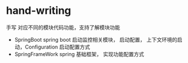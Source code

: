 # hand-writing
手写 对应不同的模块代码功能，支持了解模块功能

- SpringBoot spring boot 启动监控相关模块， 启动配置， 上下文环境的启动，Configuration 启动配置方式
- SpringFrameWork spring 基础框架， 实现功能配置方式
